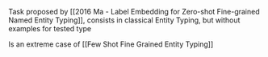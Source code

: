 Task proposed by [[2016 Ma - Label Embedding for Zero-shot Fine-grained Named Entity Typing]], consists in classical Entity Typing, but without examples for tested type

Is an extreme case of [[Few Shot Fine Grained Entity Typing]]